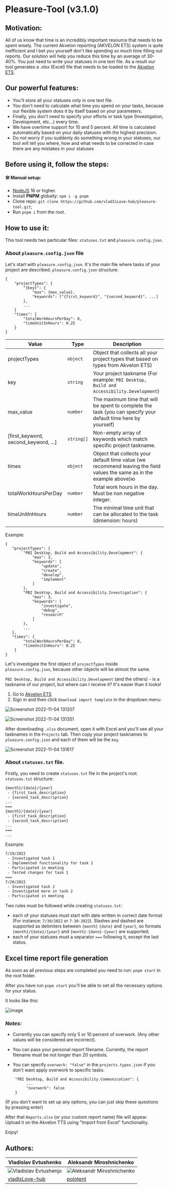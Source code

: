 # Pleasure-Tool (v3.1.0)

## Motivation: 

All of us know that time is an incredibly important resource that needs to be spent wisely. The current Akvelon reporting (AKVELON ETS) system is quite inefficient and I bet you yourself don't like spending so much time filling out reports. Our solution will help you reduce this time by an average of 30-40%. You just need to write your statuses in one text file.
As a result our tool generates a .xlsx (Excel) file that needs to be loaded to the [Akvelon ETS](https://ets.akvelon.com/).

## Our powerful features:
 
 - You'll store all your statuses only in one text file.
 - You don't need to calculate what time you spend on your tasks, because our flexible system does it by itself based on your parameters.
 - Finally, you don't need to specify your efforts or task type (Investigation, Development, etc...) every time.
 - We have overtime support for 10 and 5 percent. All time is calculated automatically based on your daily statuses with the highest precision.
 - Do not worry if you suddenly do something wrong in your statuses, our tool will tell you where, how and what needs to be corrected in case there are any mistakes in your statuses

## Before using it, follow the steps:

 #### 🛠 Manual setup:
 
  * [NodeJS](https://nodejs.org/en/) 16 or higher.
  * Install <strong>PNPM</strong> globally: `npm i -g pnpm`
  * Clone repo: `git clone https://github.com/vladIsLove-hub/pleasure-tool.git`;
  * Run `pnpm i` from the root.
 
## How to use it:

This tool needs two particular files: `statuses.txt` and `pleasure.config.json`.

### About `pleasure.config.json` file

Let's start with `pleasure.config.json`. It's the main file where tasks of your project are described.
`pleasure.config.json` structure:

```json5
{
    "projectTypes": {
        "{key}": {
            "max": {max_value},
            "keywords": ["{first_keyword}", "{second_keyword}", ...]
        },
        ...
    }
    "times": {
        "totalWorkHoursPerDay": 8,
        "timeUnitInHours": 0.25
    }
}
```

| Value                                | Type       | Description                                                                                                            |
| ------------------------------------ | ---------- | ---------------------------------------------------------------------------------------------------------------------- |
| projectTypes                         | `object`   | Object that collects all your project types that based on types from Akvelon ETS)                                      |
| key                                  | `string`   | Your project taskname (For example: `PBI Desktop, Build and Accessibility.Development`)                                |
| max_value                            | `number`   | The maximum time that will be spent to complete the task (you can specify your default time here by yourself)          |
| [first_keyword, second_keyword, ...] | `string[]` | Non-empty array of keywords which match specific project taskname.                                                     |
| times                                | `object`   | Object that collects your default time value (we recommend leaving the field values the same as in the example above)ю |
| totalWorkHoursPerDay                 | `number`   | Total work hours in the day. Must be non negative integer.                                                             |
| timeUnitInHours                      | `number`   | The minimal time unit that can be allocated to the task (dimension: hours)                                             |
|                                      |

Example:

```json5
{
   "projectTypes": {
        "PBI Desktop, Build and Accessibility.Development": {
            "max": 3,
            "keywords": [
                "update",
                "create",
                "develop",
                "implement"
            ]
        },
        "PBI Desktop, Build and Accessibility.Investigation": {
            "max": 3,
            "keywords": [
                "investigate",
                "debug",
                "research"
            ]
        },
        ...
   },
   "times": {
        "totalWorkHoursPerDay": 8,
        "timeUnitInHours": 0.25
    }
}
```

Let's investigate the first object of `projectTypes` inside `pleasure.config.json`, because other objects will be almost the same.

`PBI Desktop, Build and Accessibility.Development` (and the others) - is a taskname of our project, but where can I receive it? It's easier than it looks!

1. Go to [Akvelon ETS](https://ets.akvelon.net/)
2. Sign in and then click `Download import template` in the dropdown menu:

![Screenshot 2022-11-04 131207](https://user-images.githubusercontent.com/60508001/199970877-24ea2e15-9d2c-4480-b412-0efc0597fdaa.png)

![Screenshot 2022-11-04 131351](https://user-images.githubusercontent.com/60508001/199970925-ef55b104-c8d1-4157-a563-75c31c7e9507.png)

After downloading `.xlsx` document, open it with Excel and you'll see all your tasknames in the `Projects` tab. Then copy your project tasknames to `pleasure.config.json` and each of them will be the `key`.

![Screenshot 2022-11-04 131617](https://user-images.githubusercontent.com/60508001/199970981-2bd5caf1-d9ec-4b06-9425-309058d710ac.png)

### About `statuses.txt` file.

Firstly, you need to create `statuses.txt` file in the project's root.
`statuses.txt` structure:

```txt
{month}/{date}/{year}
 - {first_task_description}
 - {second_task_description}
...
===
{month}/{date}/{year}
 - {first_task_description}
 - {second_task_description}
...
===
...
```

Example:

```txt
7/19/2022
 - Investigated task 1
 - Implemented functionality for task 1
 - Participated in meeting
 - Tested changes for task 1
===
7/20/2022
 - Investigated task 2
 - Investigated more in task 2
 - Participated in meeting
```

Two rules must be followed while creating `statuses.txt`:

-   each of your statuses must start with date written in correct date format (For instance: `7/30/2022` or `7-30-2022`). Slashes and dashed are supported as delimiters between `{month}` `{date}` and `{year}`, so formats `{month}/{date}/{year}` and `{month}-{date}-{year}` are supported;
-   each of your statuses must a separator `===` following it, except the last status.

## Excel time report file generation

As soon as all previous steps are completed you need to run: `pnpm start` in the root folder.

After you have run `pnpm start` you'll be able to set all the necessary options for your status.

It looks like this:

![image](https://user-images.githubusercontent.com/30413124/200375419-8243f445-2700-478f-812c-8eaff995d3b9.png)

### <em>Notes:</em>

- Currently you can specify only 5 or 10 percent of overwork. (Any other values will be considered are incorrect).
- You can pass your personal report filename. Currently, the report filename must be not longer than 20 symbols.
- You can specify `overwork: "false"` in the `projects.types.json` if you don't want apply overwork to specific tasks.

  ```json5
   "PBI Desktop, Build and Accessibility.Communication": {
        ...
        "overwork": false
   }
  ```

(If you don't want to set up any options, you can just skip these questions by pressing enter)

After that `Reports.xlsx` (or your custom report name) file will appear. Upload it on the Akvelon TTS using "Import from Excel" functionality.

Enjoy!

## Authors: 

| Vladislav Evtushenko                                                          | Aleksandr Miroshnichenko                                                                                                              |                                                       
--------------------------------------------------------------------- | --------------------------------------------------------------------------- 
| ![Vladislav Evtushenjo](https://pbs.twimg.com/profile_images/1581742333200056322/ov01qZqU_400x400.jpg) | ![Aleksandr Miroshnichenko ](https://media-exp1.licdn.com/dms/image/C4D03AQH95ZAy_AupXQ/profile-displayphoto-shrink_800_800/0/1649235827833?e=1672876800&v=beta&t=aqCNZVCCOq_D7wWMxg2kK0pyAGe4Kbfry3o6_53L_VU) |
| [vladIsLove-hub](https://github.com/vladIsLove-hub)                                  | [polotent](https://github.com/polotent)                       | 
